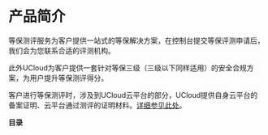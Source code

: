 

# 产品简介

等保测评服务为客户提供一站式的等保解决方案，在控制台提交等保评测申请后，我们会为您联系合适的评测机构。

此外UCloud为客户提供一套针对等保三级（三级以下同样适用）的安全合规方案，为用户提升等保测评得分。

客户进行等保测评时，涉及到UCloud云平台的部分，UCloud提供自身云平台的备案证明、云平台通过测评的证明材料。[详细参见此处](udbcp/documents)。

**目录**



